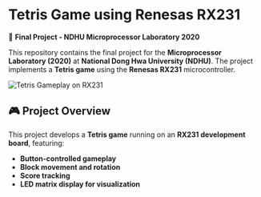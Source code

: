 # Tetris Game using Renesas RX231  
📌 **Final Project - NDHU Microprocessor Laboratory 2020**  

This repository contains the final project for the **Microprocessor Laboratory (2020)** at **National Dong Hwa University (NDHU)**. The project implements a **Tetris game** using the **Renesas RX231** microcontroller.  

![Tetris Gameplay on RX231](assets/Tetris_game.jpg)  

## 🎮 Project Overview  
This project develops a **Tetris game** running on an **RX231 development board**, featuring:  
- **Button-controlled gameplay**  
- **Block movement and rotation**  
- **Score tracking**  
- **LED matrix display for visualization**  
